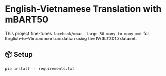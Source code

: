 # English-Vietnamese Translation with mBART50

This project fine-tunes `facebook/mbart-large-50-many-to-many-mmt` for English-to-Vietnamese translation using the IWSLT2015 dataset.

## 📦 Setup

```bash
pip install -r requirements.txt
